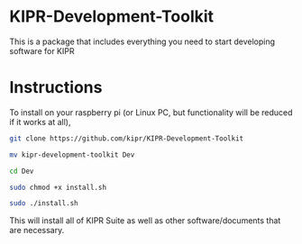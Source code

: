 # KIPR-Development-Toolkit
This is a package that includes everything you need to start developing software for KIPR

# Instructions
To install on your raspberry pi (or Linux PC, but functionality will be reduced if it works at all),

```` bash
git clone https://github.com/kipr/KIPR-Development-Toolkit

mv kipr-development-toolkit Dev 

cd Dev

sudo chmod +x install.sh

sudo ./install.sh
````

This will install all of KIPR Suite as well as other software/documents that are necessary.

